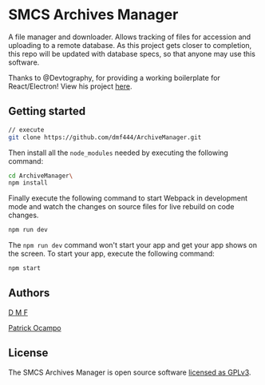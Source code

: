 # SMCS Archives Manager
A file manager and downloader. Allows tracking of files for accession and uploading to a remote database.
As this project gets closer to completion, this repo will be updated with database specs, so that anyone may use this
software.


Thanks to @Devtography, for providing a working boilerplate for React/Electron! View his project [here](https://github.com/Devtography/electron-react-typescript-webpack-boilerplate/).

## Getting started
```sh
// execute
git clone https://github.com/dmf444/ArchiveManager.git
```

Then install all the `node_modules` needed by executing the following command:
```sh
cd ArchiveManager\
npm install
```

Finally execute the following command to start Webpack in development mode and
watch the changes on source files for live rebuild on code changes.
```sh
npm run dev
```

The `npm run dev` command won't start your app and get your app shows on the
screen. To start your app, execute the following command:
```sh
npm start
```


## Authors

[D M F](https://github.com/dmf444)

[Patrick Ocampo](https://github.com/patrick-aoc)

## License
The SMCS Archives Manager is open source software [licensed as GPLv3](LICENSE).

